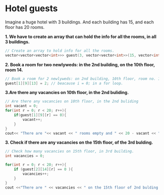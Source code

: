 # Hotel guests

Imagine a huge hotel with 3 buildings. And each building has 15, and each floor has 20 rooms.

**1. We have to create an array that can hold the info for all the rooms, in all 3 buildings.**

```cpp
// Create an array to hold info for all the rooms.
vector<vector<vector<int>>> guest(3, vector<vector<int>>(15, vector<int>(20)));
```


**2. Book a room for two newlyweds: in the 2nd building, on the 10th floor, room 14.**

```cpp
// Book a room for 2 newlyweds: on 2nd building, 10th floor, room no. 14.
guest[1][9][13] = 2; // beacause i = 0; in a for loop.
```

**3.Are there any vacancies on 10th floor, in the 2nd buliding.**

```cpp
// Are there any vacancies on 10th floor, in the 2nd buliding
int vacant = 0;
for(int r = 0; r < 20; r++){
    if(guest[1][9][r] == 0){
        vacant++;
    }
}
cout<< "There are "<< vacant << " rooms empty and " << 20 - vacant << " room has guests. " << endl;
```


**3. Check if there are any vacancies on the 15th floor, of the 3rd bulding.**

```cpp
// Check how many vacancies on 15th floor, in 3rd building.
int vacancies = 0;

for(int r = 0; r < 20; r++){
    if (guest[2][14][r] == 0 ){
        vacancies++;
    }
}
cout <<"There are " << vacancies << " on the 15th floor of 2nd bulding. " << endl;
```

